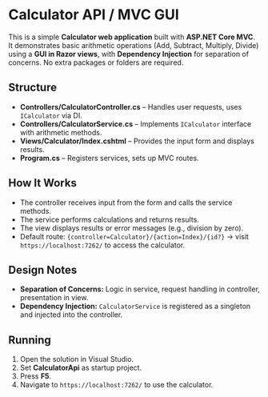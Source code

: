 # Calculator API / MVC GUI

This is a simple **Calculator web application** built with **ASP.NET Core MVC**. It demonstrates basic arithmetic operations (Add, Subtract, Multiply, Divide) using a **GUI in Razor views**, with **Dependency Injection** for separation of concerns. No extra packages or folders are required.

## Structure

- **Controllers/CalculatorController.cs** – Handles user requests, uses `ICalculator` via DI.  
- **Controllers/CalculatorService.cs** – Implements `ICalculator` interface with arithmetic methods.  
- **Views/Calculator/Index.cshtml** – Provides the input form and displays results.  
- **Program.cs** – Registers services, sets up MVC routes.

## How It Works

- The controller receives input from the form and calls the service methods.  
- The service performs calculations and returns results.  
- The view displays results or error messages (e.g., division by zero).  
- Default route: `{controller=Calculator}/{action=Index}/{id?}` → visit `https://localhost:7262/` to access the calculator.

## Design Notes

- **Separation of Concerns:** Logic in service, request handling in controller, presentation in view.  
- **Dependency Injection:** `CalculatorService` is registered as a singleton and injected into the controller.

## Running

1. Open the solution in Visual Studio.  
2. Set **CalculatorApi** as startup project.  
3. Press **F5**.  
4. Navigate to `https://localhost:7262/` to use the calculator.

